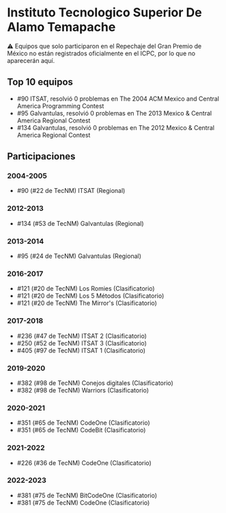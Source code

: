 # Instituto Tecnologico Superior De Alamo Temapache

:warning: Equipos que solo participaron en el Repechaje del Gran Premio de México no están registrados oficialmente en el ICPC, por lo que no aparecerán aquí.

## Top 10 equipos

- #90 ITSAT, resolvió 0 problemas en The 2004 ACM Mexico and Central America Programming Contest
- #95 Galvantulas, resolvió 0 problemas en The 2013 Mexico & Central America Regional Contest
- #134 Galvantulas, resolvió 0 problemas en The 2012 Mexico & Central America Regional Contest

## Participaciones

### 2004-2005

- #90 (#22 de TecNM) ITSAT (Regional)

### 2012-2013

- #134 (#53 de TecNM) Galvantulas (Regional)

### 2013-2014

- #95 (#24 de TecNM) Galvantulas (Regional)

### 2016-2017

- #121 (#20 de TecNM) Los Romies (Clasificatorio)
- #121 (#20 de TecNM) Los 5 Métodos (Clasificatorio)
- #121 (#20 de TecNM) The Mirror's (Clasificatorio)

### 2017-2018

- #236 (#47 de TecNM) ITSAT 2 (Clasificatorio)
- #250 (#52 de TecNM) ITSAT 3 (Clasificatorio)
- #405 (#97 de TecNM) ITSAT 1 (Clasificatorio)

### 2019-2020

- #382 (#98 de TecNM) Conejos digitales (Clasificatorio)
- #382 (#98 de TecNM) Warriors (Clasificatorio)

### 2020-2021

- #351 (#65 de TecNM) CodeOne (Clasificatorio)
- #351 (#65 de TecNM) CodeBit (Clasificatorio)

### 2021-2022

- #226 (#36 de TecNM) CodeOne (Clasificatorio)

### 2022-2023

- #381 (#75 de TecNM) BitCodeOne (Clasificatorio)
- #381 (#75 de TecNM) CodeOne (Clasificatorio)



